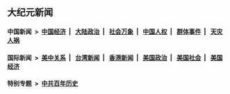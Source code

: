 ## 大纪元新闻

#### 中国新闻 &nbsp;>&nbsp; [中国经济](indexes/ncid283/README.md?05100845) &nbsp;| &nbsp; [大陆政治](indexes/ncid277/README.md?05100845) &nbsp;| &nbsp; [社会万象](indexes/ncid282/README.md?05100845) &nbsp;| &nbsp; [中国人权](indexes/ncid278/README.md?05100845) &nbsp;| &nbsp; [群体事件](indexes/ncid279/README.md?05100845) &nbsp;| &nbsp; [天灾人祸](indexes/ncid280/README.md?05100845)

#### 国际新闻 &nbsp;>&nbsp; [美中关系](indexes/nf1412576/README.md?05100845) &nbsp;| &nbsp; [台湾新闻](indexes/ncid1349361/README.md?05100845) &nbsp;| &nbsp; [香港新闻](indexes/ncid1349362/README.md?05100845) &nbsp;| &nbsp; [美国政治](indexes/ncid1078159/README.md?05100845) &nbsp;| &nbsp; [美国社会](indexes/ncid1078160/README.md?05100845) &nbsp;| &nbsp; [美国经济](indexes/ncid1078158/README.md?05100845)

#### 特别专题 &nbsp;>&nbsp; [中共百年历史](https://github.com/epoch-news/epoch-special/blob/master/README.md?05100845)  
